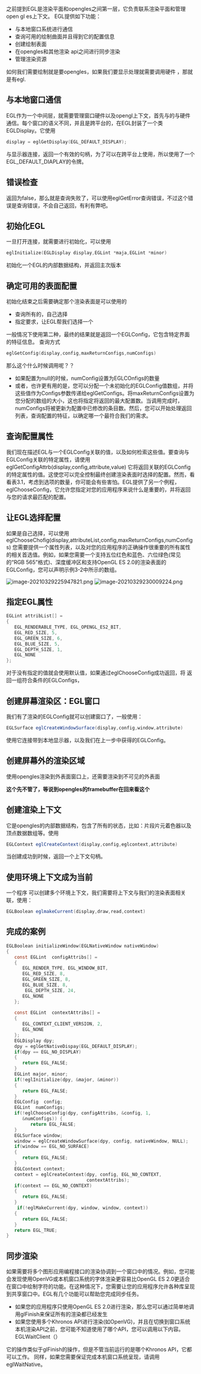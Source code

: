 之前提到EGL是渲染平面和opengles之间第一层，它负责联系渲染平面和管理open gl es上下文。
EGL提供如下功能：
- 与本地窗口系统进行通信
- 查询可用的绘制曲面并且得到它的配置信息
- 创建绘制表面
- 在opengles和其他渲染 api之间进行同步渲染
- 管理渲染资源

如何我们需要绘制就是要opengles，如果我们要显示处理就需要调用硬件 ，那就是有egl.

## 与本地窗口通信

EGL作为一个中间层，就需要管理窗口硬件以及opengl上下文，首先与的与硬件通信。每个窗口的语义不同，并且是跨平台的，在EGL封装了一个类EGLDisplay。它使用
```c
display = eglGetDisplay(EGL_DEFAULT_DISPLAY);
```
与显示器连接，返回一个有效的句柄，为了可以在跨平台上使用，所以使用了一个EGL_DEFAULT_DIAPLAY的令牌。

##  错误检查

返回为false，那么就是查询失败了，可以使用eglGetError查询错误，不过这个错误是查询错误，不会自己返回，有利有弊吧。

## 初始化EGL

一旦打开连接，就需要进行初始化，可以使用
```c
eglInitialize(EGLDisplay display,EGLint *maja,EGLint *minor)
```
初始化一个EGL的内部数据结构，并返回主次版本

##  确定可用的表面配置
初始化结束之后需要确定那个渲染表面是可以使用的
- 查询所有的，自己选择
- 指定要求，让EGL帮我们选择一个

一般情况下使用第二种，最终的结果就是返回一个EGLConfig，它包含特定界面的特征信息。
查询方式
```c
eglGetConfig(display,config,maxReturnConfigs,numConfigs)
```

那么这个什么时候调用呢？？

- 如果配置为null的时候，numConfig设置为EGLCOnfigs的数量
- 或者，也许更有用的是，您可以分配一个未初始化的EGLConfig值数组，并将这些值作为Configs参数传递给eglGetConfigs。将maxReturnConfigs设置为您分配的数组的大小，这也将指定将返回的最大配置数。当调用完成时，numConfigs将被更新为配置中已修改的条目数。然后，您可以开始处理返回列表，查询配置的特征，以确定哪一个最符合我们的需求。

## 查询配置属性
我们现在描述EGL与一个EGLConfig关联的值，以及如何检索这些值。要查询与EGLConfig关联的特定属性，请使用eglGetConfigAttrb(display,config,attribute,value)
它将返回关联的EGLConfig的特定属性的值。这使您可以完全控制最终创建渲染表面时选择的配置。然而，看看表3.1，考虑到选项的数量，你可能会有些害怕。EGL提供了另一个例程，eglChooseConfig，它允许您指定对您的应用程序来说什么是重要的，并将返回与您的请求最匹配的配置。

## 让EGL选择配置
如果是自己选择，可以使用
eglChooseChofig(display,attributeList,config,maxReturnConfigs,numConfigs)
您需要提供一个属性列表，以及对您的应用程序的正确操作很重要的所有属性的相关首选值。例如，如果您需要一个支持五位红色和蓝色、六位绿色(常见的“RGB  565”格式)、深度缓冲区和支持OpenGL ES 2.0的渲染表面的EGLConfig，您可以声明示例3-2中所示的数组。

![image-20210329225947821.png](https://upload-images.jianshu.io/upload_images/17108963-4ae3dc4e9a890e21.png?imageMogr2/auto-orient/strip%7CimageView2/2/w/1240)
![image-20210329230009224.png](https://upload-images.jianshu.io/upload_images/17108963-4c7320fde12d45d7.png?imageMogr2/auto-orient/strip%7CimageView2/2/w/1240)

## 指定EGL属性

```java
EGLint attribList[] = 
{
   EGL_RENDERABLE_TYPE, EGL_OPENGL_ES2_BIT,
   EGL_RED_SIZE, 5,
   EGL_GREEN_SIZE, 6,
   EGL_BLUE_SIZE, 5,
   EGL_DEPTH_SIZE, 1,
   EGL_NONE
};
```
对于没有指定的值就会使用默认值，如果通过eglChooseConfig成功返回，将 返回一组符合条件的EGLConfigs，

## 创建屏幕渲染区：EGL窗口

我们有了渲染的EGLConfig就可以创建窗口了，一般使用：
```java
EGLSurface eglCreateWindowSurface(display,config,window,attribute)
```
使用它连接带到本地显示器，以及我们在上一步中获得的EGLConfig。

## 创建屏幕外的渲染区域

使用opengles渲染到外表面窗口上，还需要渲染到不可见的外表面


**这个先不管了，等说到opengles的framebuffer在回来看这个**

## 创建渲染上下文

它是opengles的内部数据结构，包含了所有的状态，比如：片段片元着色器以及顶点数据数组等。使用
```java
EGLContext eglCreateContext(display,config,eglcontext,attribute)
```
当创建成功到时候，返回一个上下文句柄。

## 使用环境上下文成为当前
一个程序 可以创建多个环境上下文，我们需要将上下文与我们的渲染表面相关联，使用：
```java
EGLBoolean eglmakeCurrent(display,draw,read,context)
```
## 完成的案例
```c
EGLBoolean initializeWindow(EGLNativeWindow nativeWindow)
{
   const EGLint  configAttribs[] = 
   {
      EGL_RENDER_TYPE, EGL_WINDOW_BIT,
      EGL_RED_SIZE, 8,
      EGL_GREEN_SIZE, 8,
      EGL_BLUE_SIZE, 8,
       EGL_DEPTH_SIZE, 24,
      EGL_NONE
   };
   
   const EGLint  contextAttribs[] = 
   {
      EGL_CONTEXT_CLIENT_VERSION, 2,
      EGL_NONE
   };
   EGLDisplay dpy;
   dpy = eglGetNativeDispay(EGL_DEFAULT_DISPLAY);
   if(dpy == EGL_NO_DISPLAY) 
   {
      return EGL_FALSE;
   }
   EGLint major, minor;
   if(!eglInitialize(dpy, &major, &minor)) 
   {
      return EGL_FALSE;
   }
   EGLConfig  config;
   EGLint  numConfigs;
   if(!eglChooseConfig(dpy, configAttribs, &config, 1, 
      &numConfigs)) {
         return EGL_FALSE;
   }
   EGLSurface window;
   window = eglCreateWindowSurface(dpy, config, nativeWindow, NULL);
   if(window == EGL_NO_SURFACE) 
   {
      return EGL_FALSE;
   }
   EGLContext context;
   context = eglCreateContext(dpy, config, EGL_NO_CONTEXT,
                              contextAttribs);
   if(context == EGL_NO_CONTEXT) 
   {
      return EGL_FALSE;
   }
    if(!eglMakeCurrent(dpy, window, window, context)) 
   {
      return EGL_FALSE;
   }
   return EGL_TRUE;
}
```

## 同步渲染
如果需要将多个图形应用编程接口的渲染协调到一个窗口中的情况。例如，您可能会发现使用OpenVG或本机窗口系统的字体渲染更容易比OpenGL  ES 2.0更适合在窗口中绘制字符的功能。在这种情况下，您需要让您的应用程序允许各种库呈现到共享窗口中。EGL有几个功能可以帮助您完成同步任务。
- 如果您的应用程序只使用OpenGL  ES 2.0进行渲染，那么您可以通过简单地调用glFinish来保证所有的渲染都已经发生
- 如果您使用多个Khronos  API进行渲染(如OpenVG)，并且在切换到窗口系统本机渲染API之前，您可能不知道使用了哪个API，您可以调用以下内容。EGLWaitClient（）

它的操作类似于glFinish的操作，但是不管当前运行的是哪个Khronos  API，它都可以工作。
同样，如果您需要保证完成本机窗口系统呈现，请调用eglWaitNative。
